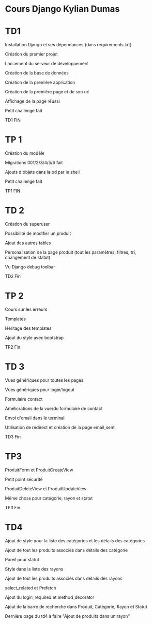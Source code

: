 # Cours Django Kylian Dumas



# TD1


Installation Django et ses dépendances (dans requirements.txt)

Création du premier projet

Lancement du serveur de développement

Création de la base de données

Création de la première application

Création de la première page et de son url

Affichage de la page réussi

Petit challenge fait


TD1 FIN


# TP 1


Création du modèle

Migrations 001/2/3/4/5/6 fait

Ajouts d'objets dans la bd par le shell

Petit challenge fait 


TP1 FIN


# TD 2

Création du superuser

Possibilité de modifier un produit

Ajout des autres tables

Personalisation de la page produit (tout les paramètres, filtres, tri, changement de statut)

Vu Django debug toolbar


TD2 Fin


# TP 2

Cours sur les erreurs

Templates

Héritage des templates

Ajout du style avec bootstrap


TP2 Fin


# TD 3

Vues génériques pour toutes les pages

Vues génériques pour login/logout

Formulaire contact

Améliorations de la vue/du formulaire de contact

Envoi d'email dans le terminal

Utilisation de redirect et création de la page email_sent


TD3 Fin


# TP3

ProduitForm et ProduitCreateView

Petit point sécurité

ProduitDeleteView et ProduitUpdateView

Même chose pour catégorie, rayon et statut


TP3 Fin


# TD4

Ajout de style pour la liste des catégories et les détails des catégories

Ajout de tout les produits associés dans détails des catégorie

Pareil pour statut

Style dans la liste des rayons

Ajout de tout les produits associés dans détails des rayons

select_related et Prefetch

Ajout du login_required et method_decorator

Ajout de la barre de recherche dans Produit, Catégorie, Rayon et Statut

Dernière page du td4 à faire "Ajout de produits dans un rayon"